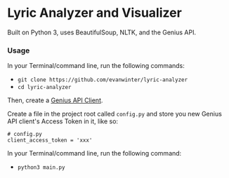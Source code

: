 # Lyric Analyzer and Visualizer

Built on Python 3, uses BeautifulSoup, NLTK, and the Genius API.

### Usage

In your Terminal/command line, run the following commands:
* `git clone https://github.com/evanwinter/lyric-analyzer`
* `cd lyric-analyzer`

Then, create a [Genius API Client](https://genius.com/api-clients/new).

Create a file in the project root called `config.py` and store you new Genius API client's Access Token in it, like so:
```
# config.py
client_access_token = 'xxx'
```

In your Terminal/command line, run the following command:
* `python3 main.py`